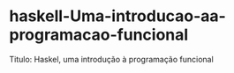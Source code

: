 # haskell-Uma-introducao-aa-programacao-funcional
Titulo: Haskel, uma introdução à programação funcional
